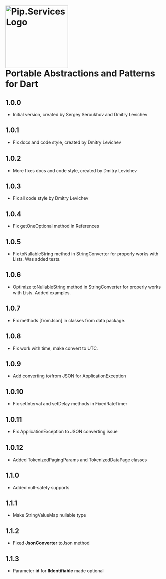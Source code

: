 # <img src="https://uploads-ssl.webflow.com/5ea5d3315186cf5ec60c3ee4/5edf1c94ce4c859f2b188094_logo.svg" alt="Pip.Services Logo" width="200"> <br/> Portable Abstractions and Patterns for Dart

## 1.0.0

- Initial version, created by Sergey Seroukhov and Dmitry Levichev

## 1.0.1

- Fix docs and code style, created by Dmitry Levichev

## 1.0.2

- More fixes docs and code style, created by Dmitry Levichev

## 1.0.3

- Fix all code style by Dmitry Levichev

## 1.0.4

- Fix getOneOptional method in References

## 1.0.5

- Fix toNullableString method in StringConverter for properly works with Lists. Was added tests.

## 1.0.6

- Optimize toNullableString method in StringConverter for properly works with Lists. Added examples.

## 1.0.7

- Fix methods [fromJson] in classes from data package.

## 1.0.8

- Fix work with time, make convert to UTC.

## 1.0.9

 - Add converting to/from JSON for ApplicationException

## 1.0.10

 - Fix setInterval and setDelay methods in FixedRateTimer

## 1.0.11

 - Fix ApplicationException to JSON converting issue

## 1.0.12

 - Added TokenizedPagingParams and TokenizedDataPage classes

## 1.1.0

 - Added null-safety supports

## 1.1.1

 - Make StringValueMap nullable type

## 1.1.2

 - Fixed **JsonConverter** toJson method

 
## 1.1.3

 - Parameter **id** for **IIdentifiable** made optional




